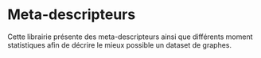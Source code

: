 # Meta-descripteurs

Cette librairie présente des meta-descripteurs ainsi que différents moment statistiques afin de décrire le mieux possible un dataset de graphes.
